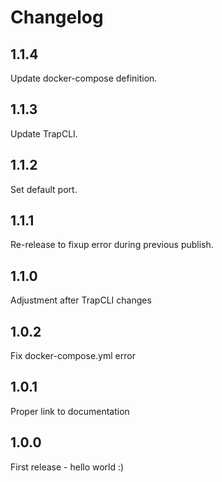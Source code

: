 # Changelog

## 1.1.4

Update docker-compose definition. 

## 1.1.3

Update TrapCLI.

## 1.1.2

Set default port. 

## 1.1.1

Re-release to fixup error during previous publish.

## 1.1.0

Adjustment after TrapCLI changes

## 1.0.2

Fix docker-compose.yml error

## 1.0.1

Proper link to documentation

## 1.0.0

First release - hello world :)
